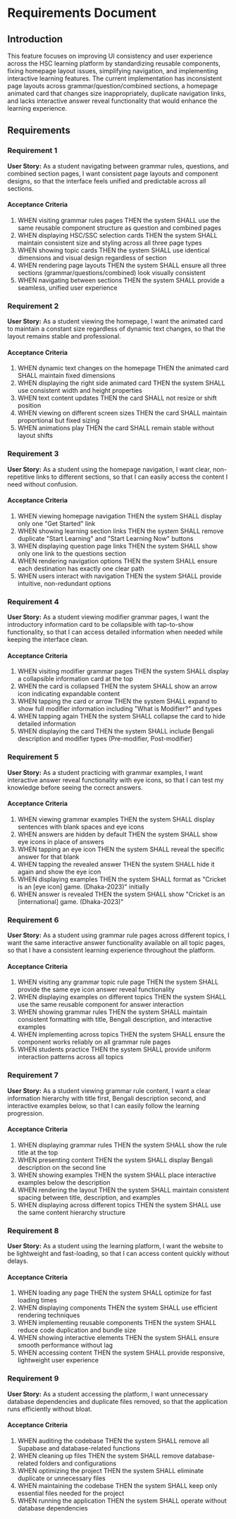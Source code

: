 # Requirements Document

## Introduction

This feature focuses on improving UI consistency and user experience across the HSC learning platform by standardizing reusable components, fixing homepage layout issues, simplifying navigation, and implementing interactive learning features. The current implementation has inconsistent page layouts across grammar/question/combined sections, a homepage animated card that changes size inappropriately, duplicate navigation links, and lacks interactive answer reveal functionality that would enhance the learning experience.

## Requirements

### Requirement 1

**User Story:** As a student navigating between grammar rules, questions, and combined section pages, I want consistent page layouts and component designs, so that the interface feels unified and predictable across all sections.

#### Acceptance Criteria

1. WHEN visiting grammar rules pages THEN the system SHALL use the same reusable component structure as question and combined pages
2. WHEN displaying HSC/SSC selection cards THEN the system SHALL maintain consistent size and styling across all three page types
3. WHEN showing topic cards THEN the system SHALL use identical dimensions and visual design regardless of section
4. WHEN rendering page layouts THEN the system SHALL ensure all three sections (grammar/questions/combined) look visually consistent
5. WHEN navigating between sections THEN the system SHALL provide a seamless, unified user experience

### Requirement 2

**User Story:** As a student viewing the homepage, I want the animated card to maintain a constant size regardless of dynamic text changes, so that the layout remains stable and professional.

#### Acceptance Criteria

1. WHEN dynamic text changes on the homepage THEN the animated card SHALL maintain fixed dimensions
2. WHEN displaying the right side animated card THEN the system SHALL use consistent width and height properties
3. WHEN text content updates THEN the card SHALL not resize or shift position
4. WHEN viewing on different screen sizes THEN the card SHALL maintain proportional but fixed sizing
5. WHEN animations play THEN the card SHALL remain stable without layout shifts

### Requirement 3

**User Story:** As a student using the homepage navigation, I want clear, non-repetitive links to different sections, so that I can easily access the content I need without confusion.

#### Acceptance Criteria

1. WHEN viewing homepage navigation THEN the system SHALL display only one "Get Started" link
2. WHEN showing learning section links THEN the system SHALL remove duplicate "Start Learning" and "Start Learning Now" buttons
3. WHEN displaying question page links THEN the system SHALL show only one link to the questions section
4. WHEN rendering navigation options THEN the system SHALL ensure each destination has exactly one clear path
5. WHEN users interact with navigation THEN the system SHALL provide intuitive, non-redundant options

### Requirement 4

**User Story:** As a student viewing modifier grammar pages, I want the introductory information card to be collapsible with tap-to-show functionality, so that I can access detailed information when needed while keeping the interface clean.

#### Acceptance Criteria

1. WHEN visiting modifier grammar pages THEN the system SHALL display a collapsible information card at the top
2. WHEN the card is collapsed THEN the system SHALL show an arrow icon indicating expandable content
3. WHEN tapping the card or arrow THEN the system SHALL expand to show full modifier information including "What is Modifier?" and types
4. WHEN tapping again THEN the system SHALL collapse the card to hide detailed information
5. WHEN displaying the card THEN the system SHALL include Bengali description and modifier types (Pre-modifier, Post-modifier)

### Requirement 5

**User Story:** As a student practicing with grammar examples, I want interactive answer reveal functionality with eye icons, so that I can test my knowledge before seeing the correct answers.

#### Acceptance Criteria

1. WHEN viewing grammar examples THEN the system SHALL display sentences with blank spaces and eye icons
2. WHEN answers are hidden by default THEN the system SHALL show eye icons in place of answers
3. WHEN tapping an eye icon THEN the system SHALL reveal the specific answer for that blank
4. WHEN tapping the revealed answer THEN the system SHALL hide it again and show the eye icon
5. WHEN displaying examples THEN the system SHALL format as "Cricket is an [eye icon] game. (Dhaka-2023)" initially
6. WHEN answer is revealed THEN the system SHALL show "Cricket is an [international] game. (Dhaka-2023)"

### Requirement 6

**User Story:** As a student using grammar rule pages across different topics, I want the same interactive answer functionality available on all topic pages, so that I have a consistent learning experience throughout the platform.

#### Acceptance Criteria

1. WHEN visiting any grammar topic rule page THEN the system SHALL provide the same eye icon answer reveal functionality
2. WHEN displaying examples on different topics THEN the system SHALL use the same reusable component for answer interaction
3. WHEN showing grammar rules THEN the system SHALL maintain consistent formatting with title, Bengali description, and interactive examples
4. WHEN implementing across topics THEN the system SHALL ensure the component works reliably on all grammar rule pages
5. WHEN students practice THEN the system SHALL provide uniform interaction patterns across all topics

### Requirement 7

**User Story:** As a student viewing grammar rule content, I want a clear information hierarchy with title first, Bengali description second, and interactive examples below, so that I can easily follow the learning progression.

#### Acceptance Criteria

1. WHEN displaying grammar rules THEN the system SHALL show the rule title at the top
2. WHEN presenting content THEN the system SHALL display Bengali description on the second line
3. WHEN showing examples THEN the system SHALL place interactive examples below the description
4. WHEN rendering the layout THEN the system SHALL maintain consistent spacing between title, description, and examples
5. WHEN displaying across different topics THEN the system SHALL use the same content hierarchy structure

### Requirement 8

**User Story:** As a student using the learning platform, I want the website to be lightweight and fast-loading, so that I can access content quickly without delays.

#### Acceptance Criteria

1. WHEN loading any page THEN the system SHALL optimize for fast loading times
2. WHEN displaying components THEN the system SHALL use efficient rendering techniques
3. WHEN implementing reusable components THEN the system SHALL reduce code duplication and bundle size
4. WHEN showing interactive elements THEN the system SHALL ensure smooth performance without lag
5. WHEN accessing content THEN the system SHALL provide responsive, lightweight user experience

### Requirement 9

**User Story:** As a student accessing the platform, I want unnecessary database dependencies and duplicate files removed, so that the application runs efficiently without bloat.

#### Acceptance Criteria

1. WHEN auditing the codebase THEN the system SHALL remove all Supabase and database-related functions
2. WHEN cleaning up files THEN the system SHALL remove database-related folders and configurations
3. WHEN optimizing the project THEN the system SHALL eliminate duplicate or unnecessary files
4. WHEN maintaining the codebase THEN the system SHALL keep only essential files needed for the project
5. WHEN running the application THEN the system SHALL operate without database dependencies